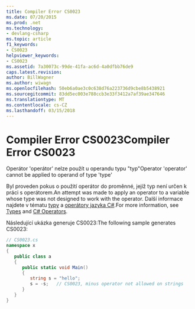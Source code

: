 ```yaml
---
title: Compiler Error CS0023
ms.date: 07/20/2015
ms.prod: .net
ms.technology:
- devlang-csharp
ms.topic: article
f1_keywords:
- CS0023
helpviewer_keywords:
- CS0023
ms.assetid: 7a30073c-99de-41fa-ac6d-4a0dfbb76de9
caps.latest.revision: 
author: BillWagner
ms.author: wiwagn
ms.openlocfilehash: 50eb6a0ae3c0c638d76a223736d9cbe8b5438921
ms.sourcegitcommit: 83dd5ec003e788ccb3e33f3412a7af39ae347646
ms.translationtype: MT
ms.contentlocale: cs-CZ
ms.lasthandoff: 03/15/2018
---
```

# <a name="compiler-error-cs0023"></a><span data-ttu-id="cf8bb-102">Compiler Error CS0023</span><span class="sxs-lookup"><span data-stu-id="cf8bb-102">Compiler Error CS0023</span></span>
<span data-ttu-id="cf8bb-103">Operátor 'operátor' nelze použít u operandu typu "typ"</span><span class="sxs-lookup"><span data-stu-id="cf8bb-103">Operator 'operator' cannot be applied to operand of type 'type'</span></span>  
  
 <span data-ttu-id="cf8bb-104">Byl proveden pokus o použití operátor do proměnné, jejíž typ není určen k práci s operátorem.</span><span class="sxs-lookup"><span data-stu-id="cf8bb-104">An attempt was made to apply an operator to a variable whose type was not designed to work with the operator.</span></span> <span data-ttu-id="cf8bb-105">Další informace najdete v tématu [typy](../../csharp/programming-guide/types/index.md) a [operátory jazyka C#](../../csharp/language-reference/operators/index.md).</span><span class="sxs-lookup"><span data-stu-id="cf8bb-105">For more information, see [Types](../../csharp/programming-guide/types/index.md) and [C# Operators](../../csharp/language-reference/operators/index.md).</span></span>  
  
 <span data-ttu-id="cf8bb-106">Následující ukázka generuje CS0023:</span><span class="sxs-lookup"><span data-stu-id="cf8bb-106">The following sample generates CS0023:</span></span>  
  
```csharp  
// CS0023.cs  
namespace x  
{  
   public class a  
   {  
      public static void Main()  
      {  
         string s = "hello";  
         s = -s;   // CS0023, minus operator not allowed on strings  
      }  
   }  
}  
```
